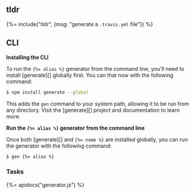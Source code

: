 ## tldr 
{%= include("tldr", {msg: "generate a `.travis.yml` file"}) %}

## CLI

**Installing the CLI**

To run the `{%= alias %}` generator from the command line, you'll need to install [generate][] globally first. You can that now with the following command:

```sh
$ npm install generate --global 
```

This adds the `gen` command to your system path, allowing it to be run from any directory. Visit the [generate][] project and documentation to learn more.

**Run the `{%= alias %}` generator from the command line**

Once both [generate][] and `{%= name %}` are installed globally, you can run the generator with the following command: 

```sh
$ gen {%= alias %}
```

### Tasks
{%= apidocs("generator.js") %}
